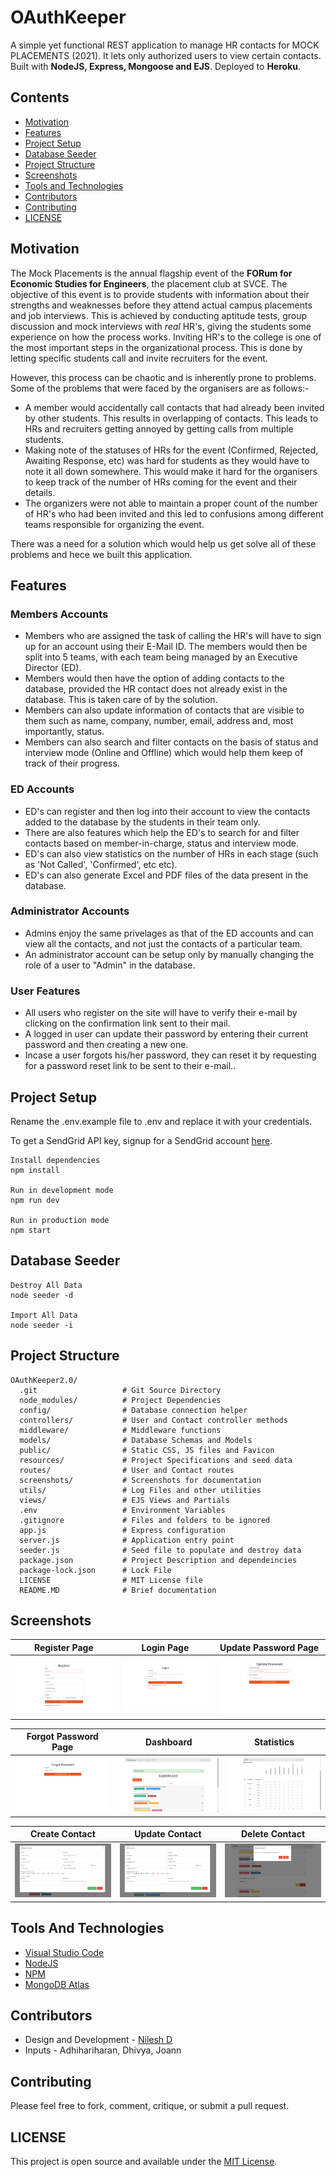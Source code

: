 # OAuthKeeper

A simple yet functional REST application to manage HR contacts for MOCK PLACEMENTS (2021). It lets only authorized users to view certain contacts. Built with __NodeJS, Express, Mongoose and EJS__. Deployed to __Heroku__.

## Contents
- [Motivation](#motivation)
- [Features](#features)
- [Project Setup](#project-setup)
- [Database Seeder](#database-seeder)
- [Project Structure](#project-structure)
- [Screenshots](#screenshots)
- [Tools and Technologies](#tools-and-technologies)
- [Contributors](#contributors)
- [Contributing](#contributing)
- [LICENSE](#license)

## Motivation
The Mock Placements is the annual flagship event of the __FORum for Economic Studies for Engineers__, the placement club at SVCE. The objective of this event is to provide students with information about their strengths and weaknesses before they attend actual campus placements and job interviews. This is achieved by conducting aptitude tests, group discussion and mock interviews with _real_ HR's, giving the students some experience on how the process works. Inviting HR's to the college is one of the most important steps in the organizational process. This is done by letting specific students call and invite recruiters for the event.

However, this process can be chaotic and is inherently prone to problems. Some of the problems that were faced by the organisers are as follows:-

* A member would accidentally call contacts that had already been invited by other students. This results in overlapping of contacts. This leads to HRs and recruiters getting annoyed by getting calls from multiple students.
* Making note of the statuses of HRs for the event (Confirmed, Rejected, Awaiting Response, etc) was hard for students as they would have to note it all down somewhere. This would make it hard for the organisers to keep track of the number of HRs coming for the event and their details.
* The organizers were not able to maintain a proper count of the number of HR's who had been invited and this led to confusions among different teams responsible for organizing the event.

There was a need for a solution which would help us get solve all of these problems and hece we built this application.

## Features

### Members Accounts
* Members who are assigned the task of calling the HR's will have to sign up for an account using their E-Mail ID. The members would then be split into 5 teams, with each team being managed by an Executive Director (ED).
* Members would then have the option of adding contacts to the database, provided the HR contact does not already exist in the database. This is taken care of by the solution.
* Members can also update information of contacts that are visible to them such as name, company, number, email, address and, most importantly, status.
* Members can also search and filter contacts on the basis of status and interview mode (Online and Offline) which would help them keep of track of their progress.

### ED Accounts
* ED's can register and then log into their account to view the contacts added to the database by the students in their team only.
* There are also features which help the ED's to search for and filter contacts based on member-in-charge, status and interview mode.
* ED's can also view statistics on the number of HRs in each stage (such as 'Not Called', 'Confirmed', etc etc).
* ED's can also generate Excel and PDF files of the data present in the database.

### Administrator Accounts
* Admins enjoy the same privelages as that of the ED accounts and can view all the contacts, and not just the contacts of a particular team.
* An administrator account can be setup only by manually changing the role of a user to "Admin" in the database. 

### User Features
* All users who register on the site will have to verify their e-mail by clicking on the confirmation link sent to their mail.
* A logged in user can update their password by entering their current password and then creating a new one.
* Incase a user forgots his/her password, they can reset it by requesting for a password reset link to be sent to their e-mail..

## Project Setup

Rename the .env.example file to .env and replace it with your credentials.

To get a SendGrid API key, signup for a SendGrid account [here](https://sendgrid.com/).

```
Install dependencies
npm install

Run in development mode
npm run dev

Run in production mode
npm start
```

## Database Seeder 

```
Destroy All Data
node seeder -d

Import All Data
node seeder -i
```

## Project Structure

```
OAuthKeeper2.0/
  .git                   # Git Source Directory
  node_modules/          # Project Dependencies
  config/                # Database connection helper
  controllers/           # User and Contact controller methods
  middleware/            # Middleware functions
  models/                # Database Schemas and Models
  public/                # Static CSS, JS files and Favicon
  resources/             # Project Specifications and seed data
  routes/                # User and Contact routes
  screenshots/           # Screenshots for documentation
  utils/                 # Log Files and other utilities
  views/                 # EJS Views and Partials
  .env                   # Environment Variables
  .gitignore             # Files and folders to be ignored
  app.js                 # Express configuration
  server.js              # Application entry point
  seeder.js              # Seed file to populate and destroy data
  package.json           # Project Description and dependeincies
  package-lock.json      # Lock File
  LICENSE                # MIT License file
  README.MD              # Brief documentation
```

## Screenshots
| Register Page                        | Login Page                           | Update Password Page                          | 
| ------------------------------------ | ------------------------------------ | --------------------------------------------- | 
| <img src="screenshots/register.png"> | <img src="screenshots/login.png">    | <img src="screenshots/update_password.png">   | 

| Forgot Password Page                        |  Dashboard                            | Statistics
| ------------------------------------------- | ------------------------------------- | ------------------------------------- |
| <img src="screenshots/forgot_password.png"> | <img src="screenshots/dashboard.png"> | <img src="screenshots/statistics.png">

| Create Contact                             | Update Contact                              | Delete Contact                           |
| ------------------------------------------ | ------------------------------------------- | ---------------------------------------- |
| <img src="screenshots/create_contact.png"> | <img src="screenshots/update_contact.png"> | <img src="screenshots/delete_contact.png">

## Tools And Technologies
* [Visual Studio Code](https://code.visualstudio.com/)
* [NodeJS](https://nodejs.org/en/)
* [NPM](https://www.npmjs.com/)
* [MongoDB Atlas](https://www.mongodb.com/cloud/atlas)

## Contributors
* Design and Development - [Nilesh D](https://github.com/Nilesh2000)
* Inputs - Adhihariharan, Dhivya, Joann

## Contributing
Please feel free to fork, comment, critique, or submit a pull request.

## LICENSE
This project is open source and available under the [MIT License](https://github.com/ForeseTech/OAuthKeeper2.0/tree/master).
